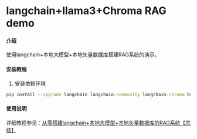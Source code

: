 # langchain+llama3+Chroma RAG demo

#### 介绍
使用langchain+本地大模型+本地矢量数据库搭建RAG系统的演示。

#### 安装教程

1. 安装依赖环境
```cmd
pip install --upgrade langchain langchain-community langchain-chroma bs4
```

#### 使用说明

详细教程参见：[从零搭建langchain+本地大模型+本地矢量数据库的RAG系统【总结】](http://www.wfcoding.com/post/practice/2024-10-01_%E4%BB%8E%E9%9B%B6%E6%90%AD%E5%BB%BAlangchain+%E6%9C%AC%E5%9C%B0%E5%A4%A7%E6%A8%A1%E5%9E%8B+%E6%9C%AC%E5%9C%B0%E7%9F%A2%E9%87%8F%E6%95%B0%E6%8D%AE%E5%BA%93%E7%9A%84rag%E7%B3%BB%E7%BB%9F/)
